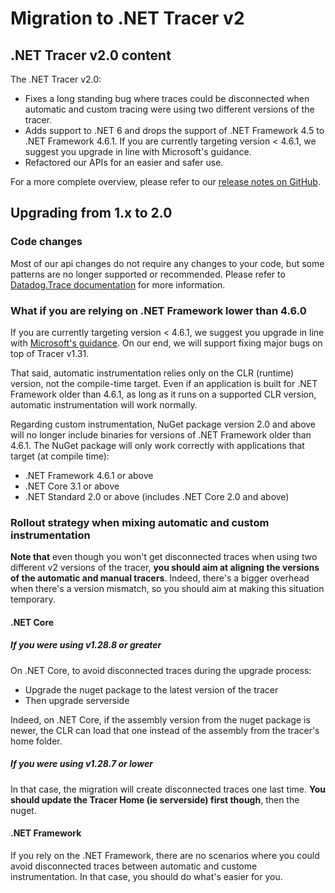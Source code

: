 # Migration to .NET Tracer v2

## .NET Tracer v2.0 content

The .NET Tracer v2.0:

- Fixes a long standing bug where traces could be disconnected when automatic and custom tracing were using two different versions of the tracer.
- Adds support to .NET 6 and drops the support of .NET Framework 4.5 to .NET Framework 4.6.1. If you are currently targeting version < 4.6.1, we suggest you upgrade in line with Microsoft's guidance.
- Refactored our APIs for an easier and safer use.

For a more complete overview, please refer to our [release notes on GitHub](https://github.com/DataDog/dd-trace-dotnet/releases).

## Upgrading from 1.x to 2.0

### Code changes

Most of our api changes do not require any changes to your code, but some patterns are no longer supported or recommended. Please refer to [Datadog.Trace documentation](https://github.com/DataDog/dd-trace-dotnet/tree/v2.0.1/docs/Datadog.Trace#upgrading-from-1x-to-20) for more information.

### What if you are relying on .NET Framework lower than 4.6.0

If you are currently targeting version < 4.6.1, we suggest you upgrade in line with [Microsoft's guidance](https://docs.microsoft.com/en-us/lifecycle/products/microsoft-net-framework). On our end, we will support fixing major bugs on top of Tracer v1.31.

That said, automatic instrumentation relies only on the CLR (runtime) version, not the compile-time target. Even if an application is built for .NET Framework older than 4.6.1, as long as it runs on a supported CLR version, automatic instrumentation will work normally.

Regarding custom instrumentation, NuGet package version 2.0 and above will no longer include binaries for versions of .NET Framework older than 4.6.1. The NuGet package will only work correctly with applications that target (at compile time):

- .NET Framework 4.6.1 or above
- .NET Core 3.1 or above
- .NET Standard 2.0 or above (includes .NET Core 2.0 and above)

### Rollout strategy when mixing automatic and custom instrumentation

**Note that** even though you won't get disconnected traces when using two different v2 versions of the tracer, **you should aim at aligning the versions of the automatic and manual tracers**. Indeed, there's a bigger overhead when there's a version mismatch, so you should aim at making this situation temporary.

#### .NET Core

##### If you were using v1.28.8 or greater

On .NET Core, to avoid disconnected traces during the upgrade process:

- Upgrade the nuget package to the latest version of the tracer
- Then upgrade serverside

Indeed, on .NET Core, if the assembly version from the nuget package is newer, the CLR can load that one instead of the assembly from the tracer's home folder.

##### If you were using v1.28.7 or lower

In that case, the migration will create disconnected traces one last time. **You should update the Tracer Home (ie serverside) first though**, then the nuget.

#### .NET Framework

If you rely on the .NET Framework, there are no scenarios where you could avoid disconnected traces between automatic and custome instrumentation. In that case, you should do what's easier for you.

